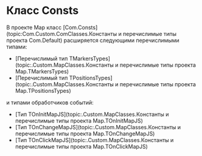 ﻿# Класс Consts

В проекте Map класс [Com.Consts](topic:Com.Custom.ComClasses.Константы и перечислимые типы проекта Com.Default)
расширяется следующими перечислимыми типами:

* [Перечислимый тип TMarkersTypes](topic:.Custom.MapClasses.Константы и перечислимые типы проекта Map.TMarkersTypes)
* [Перечислимый тип TPositionsTypes](topic:.Custom.MapClasses.Константы и перечислимые типы проекта Map.TPositionsTypes)

и типами обработчиков событий:

* [Тип TOnInitMapJS](topic:.Custom.MapClasses.Константы и перечислимые типы проекта Map.TOnInitMapJS)
* [Тип TOnChangeMapJS](topic:.Custom.MapClasses.Константы и перечислимые типы проекта Map.TOnChangeMapJS)
* [Тип TOnClickMapJS](topic:.Custom.MapClasses.Константы и перечислимые типы проекта Map.TOnClickMapJS)
